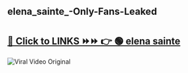 
 ## elena_sainte_-Only-Fans-Leaked

# <h2><a href="https://clipsfans.com/elena_sainte_&ref=git">🔗 Click to LINKS ⏩⏩ 👉 🟢 elena sainte  </a></h2>

<a href="https://clipsfans.com/elena_sainte_&ref=git" rel="nofollow" data-target="animated-image.originalLink"><img src="https://i.ibb.co.com/xMMVF88/686577567.gif" alt="Viral Video Original" style="max-width: 100%; display: inline-block;" data-target="animated-image.originalImage"></a>
